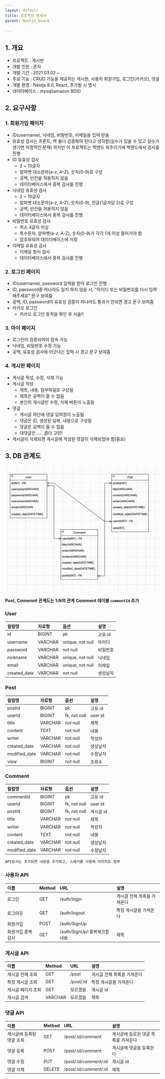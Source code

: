```yaml
---
layout: default
title: 프로젝트 명세서
parent: Nestjs_board

---
```


## 1. 개요
- 프로젝트 : 게시판
- 개발 인원 : 혼자
- 개발 기간 : 2021.03.02 ~ ...
- 주요 기능 : CRUD 기능을 제공하는 게시판, 사용자 회원가입, 로그인(카카오), 댓글
- 개발 환경 : Nestjs 8.0, React, 추가될 시 명시
- 데이터베이스 : mysql(amazon RDS)

## 2. 요구사항
### 1. 회원가입 페이지
  - ID(username), 닉네임, 비밀번호, 이메일을 입력 받음
  - 유효성 검사는 프론트, 백 둘다 검증해야 된다고 생각함(실수가 있을 수 있고 실수가 생기면 치명적인 문제) 하지만 이 프로젝트는 백엔드 위주이기에 백엔드에서 검사를 진행
  - ID 유효성 검사
    - 2 ~ 10글자
    - 알파벳 대소문자(a-z, A-Z), 숫자(0-9)로 구성
    - 공백, 빈칸을 허용하지 않음
    - 데이터베이스에서 중복 검사를 진행
  - 닉네임 유효성 검사
    - 2 ~ 10글자
    - 알파벳 대소문자(a-z, A-Z), 숫자(0-9), 한글(1글자당 2)로 구성
    - 공백, 빈칸을 허용하지 않음
    - 데이터베이스에서 중복 검사를 진행
  - 비밀번호 유효성 검사
    - 최소 4글자 이상
    - 특수문자, 알파벳(a-z, A-Z), 숫자(0-9)가 각각 1개 이상 들어가야 함
    - 암호화되어 데이터베이스에 저장
  - 이메일 유효성 검사
    - 이메일 형식 검사
    - 데이터베이스에서 중복 검사를 진행
  
### 2. 로그인 페이지
- ID(username), password 입력을 받아 로그인 진행
- ID, password중 하나라도 일치 하지 않을 시, "아이디 또는 비밀번호를 다시 입력해주세요" 문구 보여줌
- 공백, ID, password의 유효성 검증이 하나라도 통과가 안되면 경고 문구 보여줌
- 카카오 로그인
  - 카카오 로그인 동작을 확인 후 서술!!
  
### 3. 마이 페이지
- 로그인이 검증되어야 접속 가능
- 닉네임, 비밀번호 수정 가능
- 공백, 유효성 검사에 어긋나는 입력 시 경고 문구 보여줌
  
### 4. 게시판 페이지
- 게시글 작성, 수정, 삭제 기능
- 게시글 작성
  - 제목, 내용, 첨부파일로 구성됨
  - 제목은 공백이 올 수 없음
  - 본인의 게시글만 수정, 삭제 버튼이 노출됨
- 댓글
  - 게시글 하단에 댓글 입력창이 노출됨
  - 댓글은 ID, 생성된 날짜, 내용으로 구성됨
  - 댓글은 공백이 올 수 없음
  - 대댓글은...... 좀더 고민!
- 게시글이 삭제되면 게시글에 작성된 댓글이 삭제되엉야 함(중요)

## 3. DB 관계도
![db](/docs/nestjs_board/images/board_ERD.png)

__Post, Comemnt 관계도는 1:N의 관계__
__Comment 테이블 `commentId` 추가__
### User
<div markdown="1">

| 컬럼명 | 자료형 | 옵션 | 설명 |
|:-----|:------|:----|:----|
| id  | BIGINT | pk  | 고유 id |
| username | VARCHAR | unique, not null| 아이디 | 
| password  | VARCHAR | not null| 비밀번호 |
| nickname  | VARCHAR | unique, not null | 닉네임 |
| email  | VARCHAR | unique, not null | 이메일 |
| created_date  | VARCHAR | not null | 생성날자 |

</div>

### Post
<div markdown="1">

| 컬럼명 | 자료형 | 옵션 | 설명 |
|:-----|:------|:----|:----|
| postId  | BIGINT | pk  | 고유 id |
| userId | BIGINT | fk, not null| user id | 
| title  | VARCHAR | not null| 제목 |
| content  | TEXT | not null | 내용 |
| writer  | VARCHAR | not null | 작성자 |
| created_date  | VARCHAR | not null | 생성날자 |
| modified_date  | VARCHAR | not null | 수정날자 |
| view  | BIGINT | not null | 조회수 |

</div>

### Comment
<div markdown="1">

| 컬럼명 | 자료형 | 옵션 | 설명 |
|:-----|:------|:----|:----|
| commentId  | BIGINT | pk  | 고유 id |
| userId  | BIGINT | fk, not null  | user id |
| postId | BIGINT | fk, not null | 게시글 id | 
| title | VARCHAR | not null | 제목 | 
| writer  | VARCHAR | not null | 작성자 |
| content  | TEXT | not null | 내용 |
| created_date  | VARCHAR | not null | 생성날자 |
| modified_date  | VARCHAR | not null | 수정날자 |

</div>

```
API문서는 추가되면 내용을 추가하고, 스웨거를 사용해 이미지도 첨부
```

### 사용자 API
<div markdown="1">

| 이름 | Method | URL | 설명 |
|:-----|:------|:----|:----|
| 로그인 | GET | /auth/login  | 게시글 전체 목록을 가져온다 |
| 로그아웃  | GET | /auth/logout  | 특정 게시글을 가져온다 |
| 회원가입 | POST | /auth/SignUp |  | 특정 페이지에서 게시글 목록을 가져온다. 
| 회원가입 중복 검사| GET | /auth/SignUp/:중복체크할 내용 | 제목 | 입력한 값에 맞는 게시글을 가져온다.

</div>

### 게시글 API
<div markdown="1">

| 이름 | Method | URL | 설명 |
|:-----|:------|:----|:----|
| 게시글 전체 조회  | GET | /post  | 게시글 전체 목록을 가져온다 |
| 특정 게시글 조회  | GET | /post/:id  | 특정 게시글을 가져온다 |
| 게시글 페이지 조회 | GET | 모르겠음 | 게시글 id | 특정 페이지에서 게시글 목록을 가져온다. 
| 게시글 검색| VARCHAR | 모르겠음 | 제목 | 입력한 값에 맞는 게시글을 가져온다.

</div>

### 댓글 API
<div markdown="1">

| 이름 | Method | URL | 설명 |
|:-----|:------|:----|:----|
| 게시글에 등록된 댓글 조회  | GET | /post/:id/comment  | 게시글에 등로된 댓글 목록을 가져온다 |
| 댓글 등록  | POST | /post/:id/comment  | 게시글에 댓글을 등록한다 |
| 댓글 수정 | PUT | /post/:id/comment/:id | 게시글 id | 게시글에 등록된 댓글의 내용을 수정한다
| 댓글 삭제| DELETE | /post/:id/comment/:id | 제목 | 게시글에 등록된 댓글을 삭제한다.

</div>